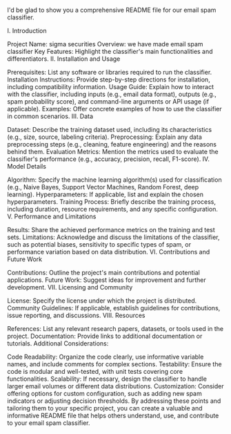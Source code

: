 I'd be glad to show you a comprehensive README file for our email spam classifier.

I. Introduction

Project Name: sigma securities
Overview: we have made email spam classifier
Key Features: Highlight the classifier's main functionalities and differentiators.
II. Installation and Usage

Prerequisites: List any software or libraries required to run the classifier.
Installation Instructions: Provide step-by-step directions for installation, including compatibility information.
Usage Guide: Explain how to interact with the classifier, including inputs (e.g., email data format), outputs (e.g., spam probability score), and command-line arguments or API usage (if applicable).
Examples: Offer concrete examples of how to use the classifier in common scenarios.
III. Data

Dataset: Describe the training dataset used, including its characteristics (e.g., size, source, labeling criteria).
Preprocessing: Explain any data preprocessing steps (e.g., cleaning, feature engineering) and the reasons behind them.
Evaluation Metrics: Mention the metrics used to evaluate the classifier's performance (e.g., accuracy, precision, recall, F1-score).
IV. Model Details

Algorithm: Specify the machine learning algorithm(s) used for classification (e.g., Naive Bayes, Support Vector Machines, Random Forest, deep learning).
Hyperparameters: If applicable, list and explain the chosen hyperparameters.
Training Process: Briefly describe the training process, including duration, resource requirements, and any specific configuration.
V. Performance and Limitations

Results: Share the achieved performance metrics on the training and test sets.
Limitations: Acknowledge and discuss the limitations of the classifier, such as potential biases, sensitivity to specific types of spam, or performance variation based on data distribution.
VI. Contributions and Future Work

Contributions: Outline the project's main contributions and potential applications.
Future Work: Suggest ideas for improvement and further development.
VII. Licensing and Community

License: Specify the license under which the project is distributed.
Community Guidelines: If applicable, establish guidelines for contributions, issue reporting, and discussions.
VIII. Resources

References: List any relevant research papers, datasets, or tools used in the project.
Documentation: Provide links to additional documentation or tutorials.
Additional Considerations:

Code Readability: Organize the code clearly, use informative variable names, and include comments for complex sections.
Testability: Ensure the code is modular and well-tested, with unit tests covering core functionalities.
Scalability: If necessary, design the classifier to handle larger email volumes or different data distributions.
Customization: Consider offering options for custom configuration, such as adding new spam indicators or adjusting decision thresholds.
By addressing these points and tailoring them to your specific project, you can create a valuable and informative README file that helps others understand, use, and contribute to your email spam classifier.
